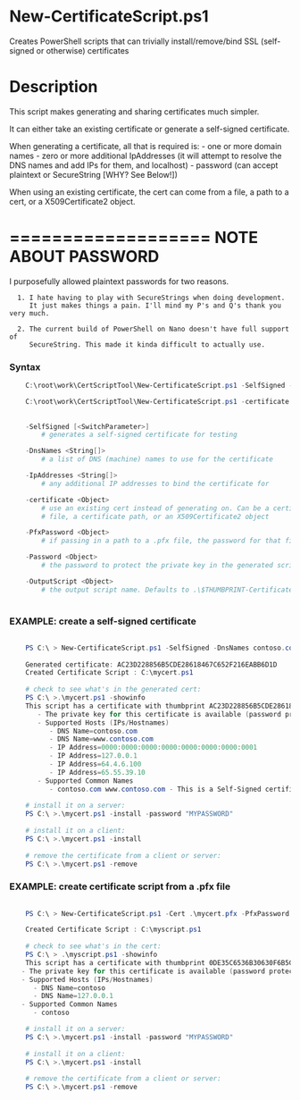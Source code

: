 # New-CertificateScript.ps1
Creates PowerShell scripts that can trivially install/remove/bind SSL (self-signed or otherwise) certificates


# Description

This script makes generating and sharing certificates much simpler. 
   
   It can either take an existing certificate or generate a self-signed 
   certificate.
   
   When generating a certificate, all that is required is:
    - one or more domain names 
    - zero or more additional IpAddresses (it will attempt to resolve the DNS 
      names and add IPs for them, and localhost) 
    - password (can accept plaintext or SecureString [WHY? See Below!])  
    
   When using an existing certificate, the cert can come from a file, a path to 
   a cert, or a X509Certificate2 object.
    
   ===================
   NOTE ABOUT PASSWORD
   ===================
   
   I purposefully allowed plaintext passwords for two reasons.

      1. I hate having to play with SecureStrings when doing development. 
         It just makes things a pain. I'll mind my P's and Q's thank you very much.
         
      2. The current build of PowerShell on Nano doesn't have full support of 
         SecureString. This made it kinda difficult to actually use.
   

### Syntax
``` powershell
    C:\root\work\CertScriptTool\New-CertificateScript.ps1 -SelfSigned -DnsNames <String[]> [-IpAddresses <String[]>] [-Password <Object>] [-OutputScript <Object>] [<CommonParameters>]

    C:\root\work\CertScriptTool\New-CertificateScript.ps1 -certificate <Object> [-PfxPassword <Object>] [-Password <Object>] [-OutputScript <Object>] [<CommonParameters>]
    
    
    -SelfSigned [<SwitchParameter>] 
        # generates a self-signed certificate for testing

    -DnsNames <String[]>    
        # a list of DNS (machine) names to use for the certificate

    -IpAddresses <String[]> 
        # any additional IP addresses to bind the certificate for 

    -certificate <Object>   
        # use an existing cert instead of generating on. Can be a certificate 
        # file, a certificate path, or an X509Certificate2 object

    -PfxPassword <Object>
        # if passing in a path to a .pfx file, the password for that file

    -Password <Object>
        # the password to protect the private key in the generated script

    -OutputScript <Object>
        # the output script name. Defaults to .\$THUMBPRINT-Certificate.ps1
    
```
### EXAMPLE: create a self-signed certificate 
``` powershell
    
    PS C:\ > New-CertificateScript.ps1 -SelfSigned -DnsNames contoso.com, www.contoso.com -Password "MYPASSWORD" -OutputScript .\mycert.ps1 
    
    Generated certificate: AC23D228856B5CDE28618467C652F216EABB6D1D
    Created Certificate Script : C:\mycert.ps1
    
    # check to see what's in the generated cert:
    PS C:\ >.\mycert.ps1 -showinfo
    This script has a certificate with thumbprint AC23D228856B5CDE28618467C652F216EABB6D1D
       - The private key for this certificate is available (password protected)
       - Supported Hosts (IPs/Hostnames)
          - DNS Name=contoso.com
          - DNS Name=www.contoso.com
          - IP Address=0000:0000:0000:0000:0000:0000:0000:0001
          - IP Address=127.0.0.1
          - IP Address=64.4.6.100
          - IP Address=65.55.39.10
       - Supported Common Names
          - contoso.com www.contoso.com - This is a Self-Signed certificate    
    
    # install it on a server:
    PS C:\ >.\mycert.ps1 -install -password "MYPASSWORD"
    
    # install it on a client:
    PS C:\ >.\mycert.ps1 -install 
    
    # remove the certificate from a client or server:
    PS C:\ >.\mycert.ps1 -remove 
```

### EXAMPLE: create certificate script from a .pfx file
``` powershell
    
    PS C:\ > New-CertificateScript.ps1 -Cert .\mycert.pfx -PfxPassword "pwd4pfx" -Password "MYPASSWORD" -OutputScript .\mycert.ps1 

    Created Certificate Script : C:\myscript.ps1
    
    # check to see what's in the cert:
    PS C:\ > .\myscript.ps1 -showinfo
    This script has a certificate with thumbprint 0DE35C6536B30630F6B5CC6419B7EA0F3FCD50C2
   - The private key for this certificate is available (password protected)
   - Supported Hosts (IPs/Hostnames)
      - DNS Name=contoso
      - DNS Name=127.0.0.1
   - Supported Common Names
      - contoso

    # install it on a server:
    PS C:\ >.\mycert.ps1 -install -password "MYPASSWORD"
    
    # install it on a client:
    PS C:\ >.\mycert.ps1 -install 
    
    # remove the certificate from a client or server:
    PS C:\ >.\mycert.ps1 -remove 
```   
